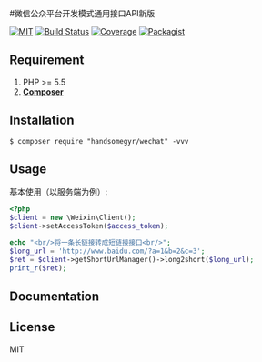 #微信公众平台开发模式通用接口API新版

[![MIT](https://img.shields.io/packagist/l/doctrine/orm.svg)](https://github.com/handsomegyr/wechat/blob/master/LICENSE)
[![Build Status](https://travis-ci.org/handsomegyr/wechat.svg?branch=master)](https://travis-ci.org/handsomegyr/wechat)
[![Coverage](https://img.shields.io/codecov/c/github/handsomegyr/wechat/master.svg)](https://codecov.io/gh/handsomegyr/wechat)
[![Packagist](https://img.shields.io/packagist/v/handsomegyr/wechat.svg)](https://packagist.org/packages/handsomegyr/wechat)

## Requirement

1. PHP >= 5.5
2. **[Composer](https://getcomposer.org/)**

## Installation

```shell
$ composer require "handsomegyr/wechat" -vvv
```

## Usage

基本使用（以服务端为例）:

```php
<?php
$client = new \Weixin\Client();
$client->setAccessToken($access_token);

echo "<br/>将一条长链接转成短链接接口<br/>";
$long_url = 'http://www.baidu.com/?a=1&b=2&c=3';
$ret = $client->getShortUrlManager()->long2short($long_url);
print_r($ret);
```

## Documentation



## License

MIT

